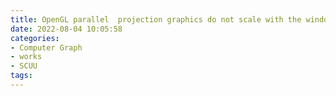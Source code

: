 ```yaml
---
title: OpenGL parallel  projection graphics do not scale with the window
date: 2022-08-04 10:05:58
categories:
- Computer Graph
- works
- SCUU
tags:
---
```

